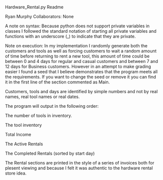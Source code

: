 Hardware_Rental.py Readme

Ryan Murphy
Collaborators: None

 A note on syntax: Because python does not support private variables in classes I followed the standard notation of starting all
 private variables and functions with an underscore (_) to indicate that they are private. 

 Note on execution: In my implementation I randomly generate both the customers and tools as well as forcing customers to wait a
 random amount of time before returning to rent a new tool, this amount of time could be between 0 and 4 days for regular and 
 casual customers and between 7 and 12 days for Business customers. However in an attempt to make grading easier I found a seed
 that I believe demonstrates that the program meets all the requirements. If you want to change the seed or remove it you can find it in the first line of the section commented as Main.

 Customers, tools and days are identified by simple numbers and not by real names, real tool names or real dates.

 The program will output in the following order:

 The number of tools in inventory.

 The tool inventory

 Total Income

 The Active Rentals

 The Completed Rentals (sorted by start day)

 The Rental sections are printed in the style of a series of invoices both for plesent viewing and because I felt it was authentic to 
 the hardware rental store idea.